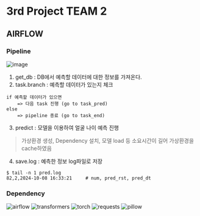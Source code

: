 # 3rd Project TEAM 2

## AIRFLOW 

### Pipeline
![image](https://github.com/user-attachments/assets/81b1f0f0-e69f-497c-b1ab-cf5f83db8bbd)
1. get_db : DB에서 예측할 데이터에 대한 정보를 가져온다.
2. task.branch : 예측할 데이터가 있는지 체크
```
if 예측할 데이터가 있으면
    => 다음 task 진행 (go to task_pred)
else
    => pipeline 종료 (go to task_end)
```
3. predict : 모델을 이용하여 얼굴 나이 예측 진행
> 가상환경 생성, Dependency 설치, 모델 load 등 소요시간이 길어 가상환경을 cache하였음
4. save.log : 예측한 정보 log파일로 저장
```
$ tail -n 1 pred.log
82,2,2024-10-08 16:33:21     # num, pred_rst, pred_dt
```

### Dependency
![airflow](https://img.shields.io/badge/apacheairflow-017CEE.svg?style=for-the-badge&logo=apacheairflow&logoColor=FFFFFF)
![transformers](https://img.shields.io/badge/transformers-FFD21E.svg?style=for-the-badge&logo=huggingface&logoColor=000000)
![torch](https://img.shields.io/badge/pytorch-EE4C2C.svg?style=for-the-badge&logo=pytorch&logoColor=FFFFFF)
![requests](https://img.shields.io/badge/python-3776AB.svg?style=for-the-badge&logo=python&logoColor=FFFFFF)
![pillow](https://img.shields.io/badge/python-3776AB.svg?style=for-the-badge&logo=python&logoColor=FFFFFF)

